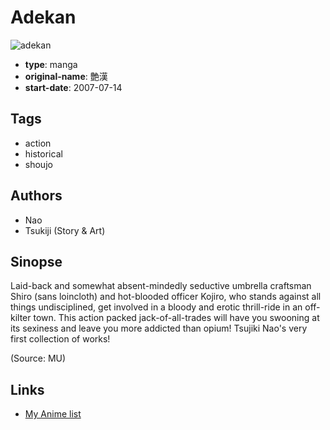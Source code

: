 # Adekan

![adekan](https://cdn.myanimelist.net/images/manga/3/175521.jpg)

-   **type**: manga
-   **original-name**: 艶漢
-   **start-date**: 2007-07-14

## Tags

-   action
-   historical
-   shoujo

## Authors

-   Nao
-   Tsukiji (Story & Art)

## Sinopse

Laid-back and somewhat absent-mindedly seductive umbrella craftsman Shiro (sans loincloth) and hot-blooded officer Kojiro, who stands against all things undisciplined, get involved in a bloody and erotic thrill-ride in an off-kilter town. This action packed jack-of-all-trades will have you swooning at its sexiness and leave you more addicted than opium! Tsujiki Nao's very first collection of works!

(Source: MU)

## Links

-   [My Anime list](https://myanimelist.net/manga/11914/Adekan)
